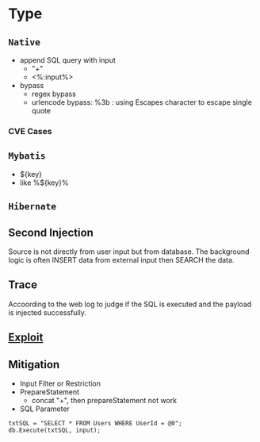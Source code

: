 # Type
## `Native`
- append SQL query with input
  - "+"
  - <%:input%>
- bypass
  - regex bypass
  - urlencode bypass: \%3b : using Escapes character to escape single quote

### CVE Cases

## `Mybatis`
- ${key}
- like %${key}%

## `Hibernate`


## Second Injection
Source is not directly from user input but from database. The background logic is often INSERT data from external input then SEARCH the data.

## Trace
Accoording to the web log to judge if the SQL is executed and the payload is injected successfully.

## [Exploit](https://github.com/Jayway007/Offense-and-Deffense/blob/main/Offense/Pentest/Common-vul/SQL%20Injection/README.md#exploit)

## Mitigation
- Input Filter or Restriction
- PrepareStatement
  - concat "+", then prepareStatement not work
- SQL Parameter
```
txtSQL = "SELECT * FROM Users WHERE UserId = @0";
db.Execute(txtSQL, input);
```


